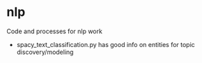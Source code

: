 # nlp
Code and processes for nlp work

* spacy_text_classification.py has good info on entities for topic discovery/modeling